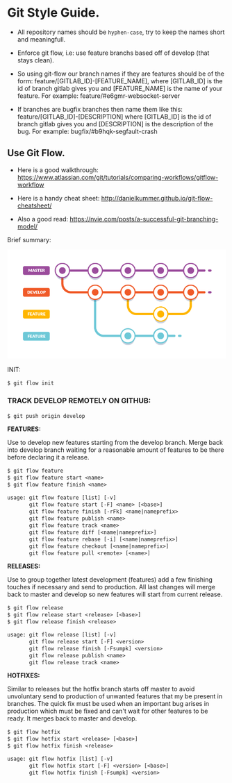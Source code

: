 # Git Style Guide.

- All repository names should be `hyphen-case`, try to keep the names short and meaningfull.

- Enforce git flow, i.e: use feature branchs based off of develop (that stays clean).

- So using git-flow our branch names if they are features should be of the
form: feature/[GITLAB_ID]-[FEATURE_NAME], where [GITLAB_ID] is the id of branch gitlab gives
you and [FEATURE_NAME] is the name of your feature.
For example: feature/#e6gmr-websocket-server

- If branches are bugfix branches then name them like
this: feature/[GITLAB_ID]-[DESCRIPTION] where [GITLAB_ID] is the id of branch gitlab gives
you and [DESCRIPTION] is the description of the bug.
For example: bugfix/#b9hqk-segfault-crash

## Use Git Flow.

- Here is a good walkthrough: 
https://www.atlassian.com/git/tutorials/comparing-workflows/gitflow-workflow

- Here is a handy cheat sheet: 
http://danielkummer.github.io/git-flow-cheatsheet/

- Also a good read:
https://nvie.com/posts/a-successful-git-branching-model/

Brief summary:

![GitFlow](../img/gitflow.png)

INIT:

```
$ git flow init
```

### TRACK DEVELOP REMOTELY ON GITHUB:


```
$ git push origin develop
```

**FEATURES:**

Use to develop new features starting from the develop branch. Merge back into
develop branch waiting for a reasonable amount of features to be there before
declaring it a release.

```
$ git flow feature
$ git flow feature start <name>
$ git flow feature finish <name>
```

```
usage: git flow feature [list] [-v]
       git flow feature start [-F] <name> [<base>]
       git flow feature finish [-rFk] <name|nameprefix>
       git flow feature publish <name>
       git flow feature track <name>
       git flow feature diff [<name|nameprefix>]
       git flow feature rebase [-i] [<name|nameprefix>]
       git flow feature checkout [<name|nameprefix>]
       git flow feature pull <remote> [<name>]
```

**RELEASES:**

Use to group together latest development (features) add a few finishing touches
if necessary and send to production. All last changes will merge back to master
and develop so new features will start from current release.

```
$ git flow release
$ git flow release start <release> [<base>]
$ git flow release finish <release>
```

```
usage: git flow release [list] [-v]
       git flow release start [-F] <version>
       git flow release finish [-Fsumpk] <version>
       git flow release publish <name>
       git flow release track <name>
```

**HOTFIXES:**

Similar to releases but the hotfix branch starts off master to avoid unvoluntary
send to production of unwanted features that my be present in branches. The
quick fix must be used when an important bug arises in production which must be
fixed and can't wait for other features to be ready. It merges back to master
and develop.

```
$ git flow hotfix
$ git flow hotfix start <release> [<base>]
$ git flow hotfix finish <release>
```

```
usage: git flow hotfix [list] [-v]
       git flow hotfix start [-F] <version> [<base>]
       git flow hotfix finish [-Fsumpk] <version>
```
